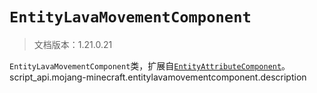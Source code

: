 # `EntityLavaMovementComponent`

> 文档版本：1.21.0.21

`EntityLavaMovementComponent`类，扩展自[`EntityAttributeComponent`](./entityattributecomponent.md)。script_api.mojang-minecraft.entitylavamovementcomponent.description
